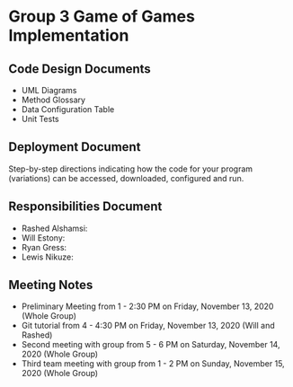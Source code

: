 # Group 3 Game of Games Implementation

## Code Design Documents

* UML Diagrams
* Method Glossary
* Data Configuration Table
* Unit Tests

## Deployment Document

Step-by-step directions indicating how the code for your program (variations) can be accessed, downloaded, configured and run.

## Responsibilities Document

* Rashed Alshamsi:
* Will Estony:
* Ryan Gress:
* Lewis Nikuze:

## Meeting Notes

* Preliminary Meeting from 1 - 2:30 PM on Friday, November 13, 2020 (Whole Group)
* Git tutorial from 4 - 4:30 PM on Friday, November 13, 2020 (Will and Rashed)
* Second meeting with group from 5 - 6 PM on Saturday, November 14, 2020 (Whole Group)
* Third team meeting with group from 1 - 2 PM on Sunday, November 15, 2020 (Whole Group)

